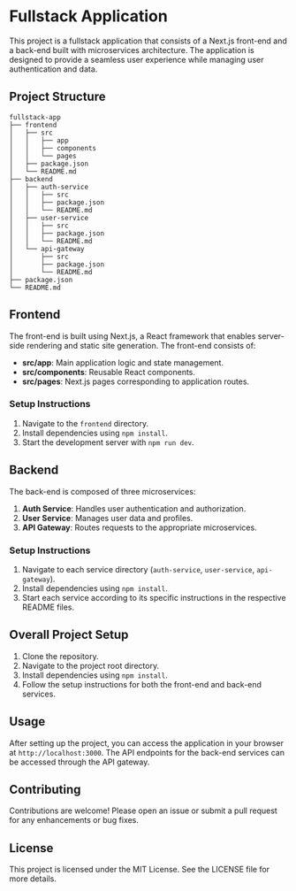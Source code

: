 # Fullstack Application

This project is a fullstack application that consists of a Next.js front-end and a back-end built with microservices architecture. The application is designed to provide a seamless user experience while managing user authentication and data.

## Project Structure

```
fullstack-app
├── frontend
│   ├── src
│   │   ├── app
│   │   ├── components
│   │   └── pages
│   ├── package.json
│   └── README.md
├── backend
│   ├── auth-service
│   │   ├── src
│   │   ├── package.json
│   │   └── README.md
│   ├── user-service
│   │   ├── src
│   │   ├── package.json
│   │   └── README.md
│   └── api-gateway
│       ├── src
│       ├── package.json
│       └── README.md
├── package.json
└── README.md
```

## Frontend

The front-end is built using Next.js, a React framework that enables server-side rendering and static site generation. The front-end consists of:

- **src/app**: Main application logic and state management.
- **src/components**: Reusable React components.
- **src/pages**: Next.js pages corresponding to application routes.

### Setup Instructions

1. Navigate to the `frontend` directory.
2. Install dependencies using `npm install`.
3. Start the development server with `npm run dev`.

## Backend

The back-end is composed of three microservices:

1. **Auth Service**: Handles user authentication and authorization.
2. **User Service**: Manages user data and profiles.
3. **API Gateway**: Routes requests to the appropriate microservices.

### Setup Instructions

1. Navigate to each service directory (`auth-service`, `user-service`, `api-gateway`).
2. Install dependencies using `npm install`.
3. Start each service according to its specific instructions in the respective README files.

## Overall Project Setup

1. Clone the repository.
2. Navigate to the project root directory.
3. Install dependencies using `npm install`.
4. Follow the setup instructions for both the front-end and back-end services.

## Usage

After setting up the project, you can access the application in your browser at `http://localhost:3000`. The API endpoints for the back-end services can be accessed through the API gateway.

## Contributing

Contributions are welcome! Please open an issue or submit a pull request for any enhancements or bug fixes.

## License

This project is licensed under the MIT License. See the LICENSE file for more details.